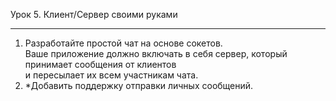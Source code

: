 Урок 5. Клиент/Сервер своими руками
___
1. Разработайте простой чат на основе сокетов.<br>
   Ваше приложение должно включать в себя сервер, который принимает сообщения от клиентов<br>
   и пересылает их всем участникам чата.<br>
2. *Добавить поддержку отправки личных сообщений.